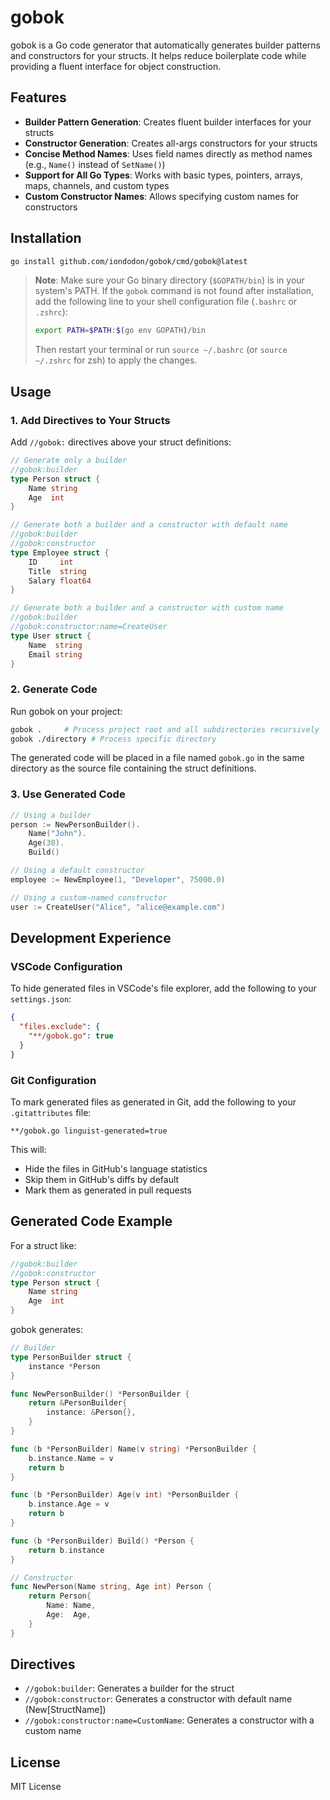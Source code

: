 # gobok

gobok is a Go code generator that automatically generates builder patterns and constructors for your structs. It helps reduce boilerplate code while providing a fluent interface for object construction.

## Features

- **Builder Pattern Generation**: Creates fluent builder interfaces for your structs
- **Constructor Generation**: Creates all-args constructors for your structs
- **Concise Method Names**: Uses field names directly as method names (e.g., `Name()` instead of `SetName()`)
- **Support for All Go Types**: Works with basic types, pointers, arrays, maps, channels, and custom types
- **Custom Constructor Names**: Allows specifying custom names for constructors

## Installation

```bash
go install github.com/iondodon/gobok/cmd/gobok@latest
```

> **Note**: Make sure your Go binary directory (`$GOPATH/bin`) is in your system's PATH. If the `gobok` command is not found after installation, add the following line to your shell configuration file (`.bashrc` or `.zshrc`):
>
> ```bash
> export PATH=$PATH:$(go env GOPATH)/bin
> ```
>
> Then restart your terminal or run `source ~/.bashrc` (or `source ~/.zshrc` for zsh) to apply the changes.

## Usage

### 1. Add Directives to Your Structs

Add `//gobok:` directives above your struct definitions:

```go
// Generate only a builder
//gobok:builder
type Person struct {
    Name string
    Age  int
}

// Generate both a builder and a constructor with default name
//gobok:builder
//gobok:constructor
type Employee struct {
    ID     int
    Title  string
    Salary float64
}

// Generate both a builder and a constructor with custom name
//gobok:builder
//gobok:constructor:name=CreateUser
type User struct {
    Name  string
    Email string
}
```

### 2. Generate Code

Run gobok on your project:

```bash
gobok .     # Process project root and all subdirectories recursively
gobok ./directory # Process specific directory
```

The generated code will be placed in a file named `gobok.go` in the same directory as the source file containing the struct definitions.

### 3. Use Generated Code

```go
// Using a builder
person := NewPersonBuilder().
    Name("John").
    Age(30).
    Build()

// Using a default constructor
employee := NewEmployee(1, "Developer", 75000.0)

// Using a custom-named constructor
user := CreateUser("Alice", "alice@example.com")
```

## Development Experience

### VSCode Configuration

To hide generated files in VSCode's file explorer, add the following to your `settings.json`:

```json
{
  "files.exclude": {
    "**/gobok.go": true
  }
}
```

### Git Configuration

To mark generated files as generated in Git, add the following to your `.gitattributes` file:

```
**/gobok.go linguist-generated=true
```

This will:

- Hide the files in GitHub's language statistics
- Skip them in GitHub's diffs by default
- Mark them as generated in pull requests

## Generated Code Example

For a struct like:

```go
//gobok:builder
//gobok:constructor
type Person struct {
    Name string
    Age  int
}
```

gobok generates:

```go
// Builder
type PersonBuilder struct {
    instance *Person
}

func NewPersonBuilder() *PersonBuilder {
    return &PersonBuilder{
        instance: &Person{},
    }
}

func (b *PersonBuilder) Name(v string) *PersonBuilder {
    b.instance.Name = v
    return b
}

func (b *PersonBuilder) Age(v int) *PersonBuilder {
    b.instance.Age = v
    return b
}

func (b *PersonBuilder) Build() *Person {
    return b.instance
}

// Constructor
func NewPerson(Name string, Age int) Person {
    return Person{
        Name: Name,
        Age:  Age,
    }
}
```

## Directives

- `//gobok:builder`: Generates a builder for the struct
- `//gobok:constructor`: Generates a constructor with default name (New[StructName])
- `//gobok:constructor:name=CustomName`: Generates a constructor with a custom name

## License

MIT License
